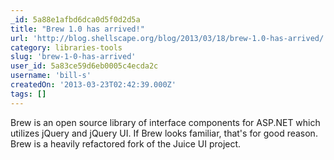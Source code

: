 ```yaml
---
_id: 5a88e1afbd6dca0d5f0d2d5a
title: "Brew 1.0 has arrived!"
url: 'http://blog.shellscape.org/blog/2013/03/18/brew-1.0-has-arrived/'
category: libraries-tools
slug: 'brew-1-0-has-arrived'
user_id: 5a83ce59d6eb0005c4ecda2c
username: 'bill-s'
createdOn: '2013-03-23T02:42:39.000Z'
tags: []
---
```


Brew is an open source library of interface components for ASP.NET which utilizes jQuery and jQuery UI. If Brew looks familiar, that's for good reason. Brew is a heavily refactored fork of the Juice UI project.
